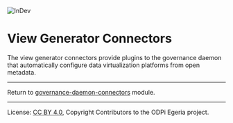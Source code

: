 <!-- SPDX-License-Identifier: CC-BY-4.0 -->
<!-- Copyright Contributors to the ODPi Egeria project. -->

![InDev](../../../../../open-metadata-publication/website/images/egeria-content-status-in-development.png#pagewidth)

# View Generator Connectors

The view generator connectors provide plugins to the governance daemon
that automatically configure data virtualization platforms from
open metadata.


----
Return to [governance-daemon-connectors](..) module.

----
License: [CC BY 4.0](https://creativecommons.org/licenses/by/4.0/),
Copyright Contributors to the ODPi Egeria project.
